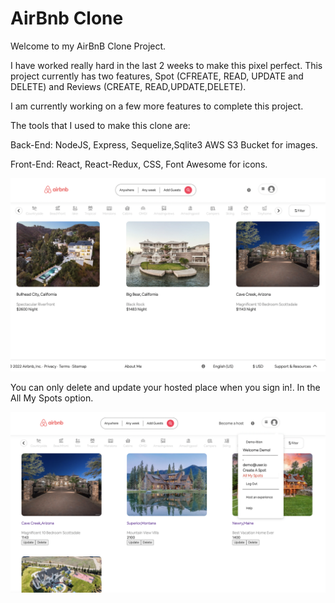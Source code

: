 # AirBnb Clone

Welcome to my AirBnB Clone Project.

I have worked really hard in the last 2 weeks to make this pixel perfect. This project currently has two features, Spot (CFREATE, READ, UPDATE and DELETE) and Reviews (CREATE, READ,UPDATE,DELETE). 

I am currently working on a few more features to complete this project.

The tools that I used to make this clone are:

Back-End: NodeJS, Express, Sequelize,Sqlite3 AWS S3 Bucket for images.

Front-End: React, React-Redux, CSS, Font Awesome for icons. 

![Home Page](home_page.png)


You can only delete and update your hosted place when you sign in!. In the All My Spots option.

![Your Spot](update-delete.png)
